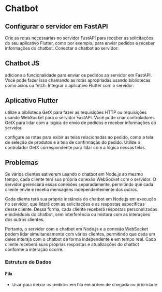 # Chatbot

## Configurar o servidor em FastAPI

Crie as rotas necessárias no servidor FastAPI para receber as solicitações do seu aplicativo Flutter, como por exemplo, para enviar pedidos e receber informações do chatbot.
Conectar o chatbot ao servidor:

## Chatbot JS

adicione a funcionalidade para enviar os pedidos ao servidor em FastAPI. Você pode fazer isso chamando as rotas apropriadas usando bibliotecas como axios ou fetch.
Integrar o aplicativo Flutter com o servidor:

## Aplicativo Flutter

utilize a biblioteca GetX para fazer as requisições HTTP ou requisições usando WebSocket para o servidor FastAPI. Você pode criar controladores GetX para lidar com a lógica de envio de pedidos e receber informações do servidor.

configure as rotas para exibir as telas relacionadas ao pedido, como a tela de seleção de produtos e a tela de confirmação do pedido. Utilize o controlador GetX correspondente para lidar com a lógica nessas telas.

## Problemas

Se vários clientes estiverem usando o chatbot em Node.js ao mesmo tempo, cada cliente terá sua própria conexão WebSocket com o servidor. O servidor gerenciará essas conexões separadamente, permitindo que cada cliente envie e receba mensagens independentemente dos outros.

Cada cliente terá sua própria instância do chatbot em Node.js em execução no servidor, que lidará com as solicitações e as respostas específicas desse cliente. Dessa forma, cada cliente receberá respostas personalizadas e individuais do chatbot, sem interferência ou mistura com as interações dos outros clientes.

Portanto, o servidor com o chatbot em Node.js e a conexão WebSocket podem lidar simultaneamente com vários clientes, permitindo que cada um deles interaja com o chatbot de forma independente e em tempo real. Cada cliente receberá suas próprias respostas e atualizações do chatbot conforme a interação ocorre.

### Estrutura de Dados

#### Fila

- Usar para deixar os pedidos em fila em ordem de chegada ou prioridade
